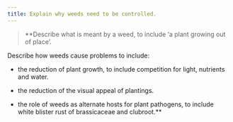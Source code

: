 ```yaml
---
title: Explain why weeds need to be controlled.
---
```



> **Describe what is meant by a weed, to include ‘a
plant growing out of place’.
 
Describe how weeds cause problems to include:
 
- the reduction of plant growth, to include
competition for light, nutrients and water.
 
- the reduction of the visual appeal of
plantings.
 
- the role of weeds as alternate hosts for
plant pathogens, to include white blister
rust of brassicaceae and clubroot.** 


